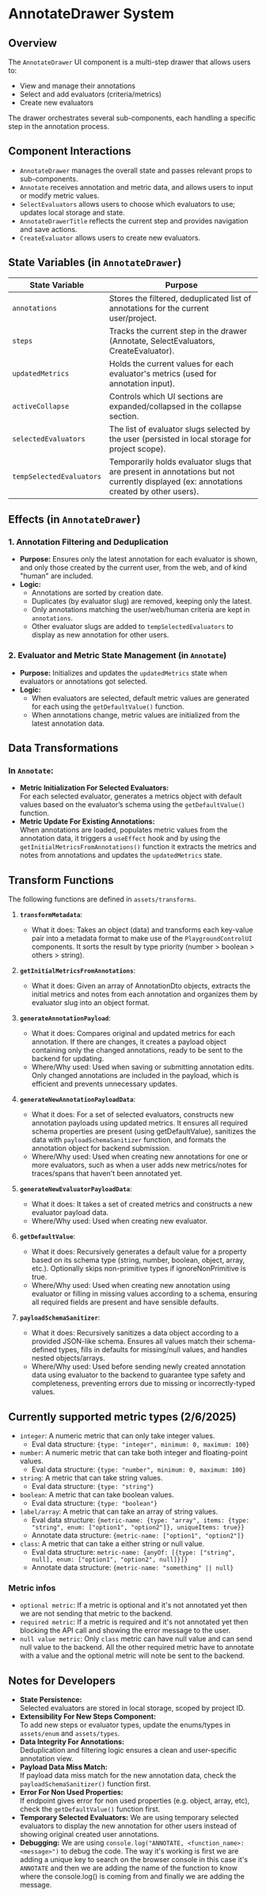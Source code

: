 # AnnotateDrawer System

## Overview

The `AnnotateDrawer` UI component is a multi-step drawer that allows users to:

-   View and manage their annotations
-   Select and add evaluators (criteria/metrics)
-   Create new evaluators

The drawer orchestrates several sub-components, each handling a specific step in the annotation process.


## Component Interactions

-   `AnnotateDrawer` manages the overall state and passes relevant props to sub-components.
-   `Annotate` receives annotation and metric data, and allows users to input or modify metric values.
-   `SelectEvaluators` allows users to choose which evaluators to use; updates local storage and state.
-   `AnnotateDrawerTitle` reflects the current step and provides navigation and save actions.
-   `CreateEvaluator` allows users to create new evaluators.

## State Variables (in `AnnotateDrawer`)

| State Variable           | Purpose                                                                                        |
| ------------------------ | ---------------------------------------------------------------------------------------------- |
| `annotations`            | Stores the filtered, deduplicated list of annotations for the current user/project.            |
| `steps`                  | Tracks the current step in the drawer (Annotate, SelectEvaluators, CreateEvaluator).           |
| `updatedMetrics`         | Holds the current values for each evaluator's metrics (used for annotation input).             |
| `activeCollapse`         | Controls which UI sections are expanded/collapsed in the collapse section.                                             |
| `selectedEvaluators`     | The list of evaluator slugs selected by the user (persisted in local storage for project scope).                 |
| `tempSelectedEvaluators` | Temporarily holds evaluator slugs that are present in annotations but not currently displayed (ex: annotations created by other users). |


## Effects (in `AnnotateDrawer`)

### 1. Annotation Filtering and Deduplication

-   **Purpose:** Ensures only the latest annotation for each evaluator is shown, and only those created by the current user, from the web, and of kind "human" are included.
-   **Logic:**
    -   Annotations are sorted by creation date.
    -   Duplicates (by evaluator slug) are removed, keeping only the latest.
    -   Only annotations matching the user/web/human criteria are kept in `annotations`.
    -   Other evaluator slugs are added to `tempSelectedEvaluators` to display as new annotation for other users.

### 2. Evaluator and Metric State Management (in `Annotate`)

-   **Purpose:** Initializes and updates the `updatedMetrics` state when evaluators or annotations got selected.
-   **Logic:**
    -   When evaluators are selected, default metric values are generated for each using the `getDefaultValue()` function.
    -   When annotations change, metric values are initialized from the latest annotation data.

## Data Transformations

### In `Annotate`:

-   **Metric Initialization For Selected Evaluators:**  
    For each selected evaluator, generates a metrics object with default values based on the evaluator’s schema using the `getDefaultValue()` function.
-   **Metric Update For Existing Annotations:**  
    When annotations are loaded, populates metric values from the annotation data, it triggers a `useEffect` hook and by using the `getInitialMetricsFromAnnotations()` function it extracts the metrics and notes from annotations and updates the `updatedMetrics` state.

## Transform Functions

The following functions are defined in `assets/transforms`.

1. **`transformMetadata`**:

    - What it does: Takes an object (data) and transforms each key-value pair into a metadata format to make use of the `PlaygroundControlUI` components. It sorts the result by type priority (number > boolean > others > string).

2. **`getInitialMetricsFromAnnotations`**:

    - What it does: Given an array of AnnotationDto objects, extracts the initial metrics and notes from each annotation and organizes them by evaluator slug into an object format.

4. **`generateAnnotationPayload`**:

    - What it does: Compares original and updated metrics for each annotation. If there are changes, it creates a payload object containing only the changed annotations, ready to be sent to the backend for updating.
    - Where/Why used: Used when saving or submitting annotation edits. Only changed annotations are included in the payload, which is efficient and prevents unnecessary updates.

5. **`generateNewAnnotationPayloadData`**:

    - What it does: For a set of selected evaluators, constructs new annotation payloads using updated metrics. It ensures all required schema properties are present (using getDefaultValue), sanitizes the data with `payloadSchemaSanitizer` function, and formats the annotation object for backend submission.
    - Where/Why used: Used when creating new annotations for one or more evaluators, such as when a user adds new metrics/notes for traces/spans that haven't been annotated yet.

6. **`generateNewEvaluatorPayloadData`**:

    - What it does: It takes a set of created metrics and constructs a new evaluator payload data.
    - Where/Why used: Used when creating new evaluator.

7. **`getDefaultValue`**:

    - What it does: Recursively generates a default value for a property based on its schema type (string, number, boolean, object, array, etc.). Optionally skips non-primitive types if ignoreNonPrimitive is true.
    - Where/Why used: Used when creating new annotation using evaluator or filling in missing values according to a schema, ensuring all required fields are present and have sensible defaults.

8. **`payloadSchemaSanitizer`**:
    - What it does: Recursively sanitizes a data object according to a provided JSON-like schema. Ensures all values match their schema-defined types, fills in defaults for missing/null values, and handles nested objects/arrays.
    - Where/Why used: Used before sending newly created annotation data using evaluator to the backend to guarantee type safety and completeness, preventing errors due to missing or incorrectly-typed values.


## Currently supported metric types (2/6/2025)

-   `integer`: A numeric metric that can only take integer values.
    -  Eval data structure: `{type: "integer", minimum: 0, maximum: 100}`
-   `number`: A numeric metric that can take both integer and floating-point values.
    -  Eval data structure: `{type: "number", minimum: 0, maximum: 100}`
-   `string`: A metric that can take string values.
    -  Eval data structure: `{type: "string"}`
-   `boolean`: A metric that can take boolean values.
    -  Eval data structure: `{type: "boolean"}`
-   `label/array`: A metric that can take an array of string values.
    -  Eval data structure: `{metric-name: {type: "array", items: {type: "string", enum: ["option1", "option2"]}, uniqueItems: true}}`
    -  Annotate data structure: `{metric-name: ["option1", "option2"]}`
-   `class`: A metric that can take a either string or null value.
    -  Eval data structure: `metric-name: {anyOf: [{type: ["string", null], enum: ["option1", "option2", null]}]}`
    -  Annotate data structure: `{metric-name: "something" || null}`

### Metric infos
-   `optional metric`: If a metric is optional and it's not annotated yet then we are not sending that metric to the backend. 
-   `required metric`: If a metric is required and it's not annotated yet then blocking the API call and showing the error message to the user.
-   `null value metric`: Only `class` metric can have null value and can send null value to the backend. All the other required metric have to annotate with a value and the optional metric will note be sent to the backend.

## Notes for Developers

-   **State Persistence:**  
    Selected evaluators are stored in local storage, scoped by project ID.
-   **Extensibility For New Steps Component:**  
    To add new steps or evaluator types, update the enums/types in `assets/enum` and `assets/types`.
-   **Data Integrity For Annotations:**  
    Deduplication and filtering logic ensures a clean and user-specific annotation view.
-   **Payload Data Miss Match:**  
    If payload data miss match for the new annotation data, check the `payloadSchemaSanitizer()` function first.
-   **Error For Non Used Properties:**  
    If endpoint gives error for non used properties (e.g. object, array, etc), check the `getDefaultValue()` function first.
-   **Temporary Selected Evaluators:**
    We are using temporary selected evaluators to display the new annotation for other users instead of showing original created user annotations.
-   **Debugging:**
    We are using `console.log("ANNOTATE, <function_name>: <message>")` to debug the code. The way it's working is first we are adding a unique key to search on the browser console in this case it's `ANNOTATE` and then we are adding the name of the function to know where the console.log() is coming from and finally we are adding the message.